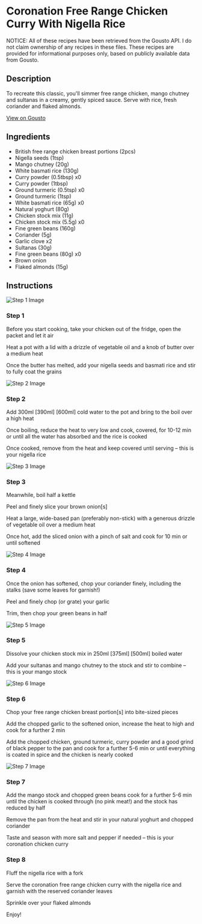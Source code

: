 # Coronation Free Range Chicken Curry With Nigella Rice

NOTICE: All of these recipes have been retrieved from the Gousto API. I do not claim ownership of any recipes in these files. These recipes are provided for informational purposes only, based on publicly available data from Gousto.

## Description

To recreate this classic, you'll simmer free range chicken, mango chutney and sultanas in a creamy, gently spiced sauce. Serve with rice, fresh coriander and flaked almonds. 

[View on Gousto](https://www.gousto.co.uk/recipes/cookbook/coronation-free-range-chicken-curry-with-nigella-rice)

## Ingredients

- British free range chicken breast portions (2pcs)
- Nigella seeds (1tsp)
- Mango chutney (20g)
- White basmati rice (130g)
- Curry powder (0.5tbsp) x0
- Curry powder (1tbsp)
- Ground turmeric (0.5tsp) x0
- Ground turmeric (1tsp)
- White basmati rice (65g) x0
- Natural yoghurt (80g)
- Chicken stock mix (11g)
- Chicken stock mix (5.5g) x0
- Fine green beans (160g)
- Coriander (5g)
- Garlic clove x2
- Sultanas (30g)
- Fine green beans (80g) x0
- Brown onion
- Flaked almonds (15g)

## Instructions

![Step 1 Image](https://production-media.gousto.co.uk/cms/recipe-step-image/Step-1-1716563419605-x200.jpg)

### Step 1

Before you start cooking, take your chicken out of the fridge, open the packet and let it air

Heat a pot with a lid with a drizzle of vegetable oil and a knob of butter over a medium heat

Once the butter has melted, add your nigella seeds and basmati rice and stir to fully coat the grains

![Step 2 Image](https://production-media.gousto.co.uk/cms/recipe-step-image/Step-2-1716563435476-x200.jpg)

### Step 2

Add 300ml <span class="text-purple">[390ml]</span> <span class="text-danger">[600ml]</span> cold water to the pot and bring to the boil over a high heat

Once boiling, reduce the heat to very low and cook, covered, for 10-12 min or until all the water has absorbed and the rice is cooked

Once cooked, remove from the heat and keep covered until serving – this is your nigella rice

![Step 3 Image](https://production-media.gousto.co.uk/cms/recipe-step-image/Step-3-1716563648179-x200.jpg)

### Step 3

Meanwhile, boil half a kettle

Peel and finely slice your brown onion[s]

Heat a large, wide-based pan (preferably non-stick) with a generous drizzle of vegetable oil over a medium heat

Once hot, add the sliced onion with a pinch of salt and cook for 10 min or until softened

![Step 4 Image](https://production-media.gousto.co.uk/cms/recipe-step-image/Step-4-1716563662857-x200.jpg)

### Step 4

Once the onion has softened, chop your coriander finely, including the stalks (save some leaves for garnish!)

Peel and finely chop (or grate) your garlic

Trim, then chop your green beans in half

![Step 5 Image](https://production-media.gousto.co.uk/cms/recipe-step-image/Step-5-1716563683609-x200.jpg)

### Step 5

Dissolve your chicken stock mix in 250ml <span class="text-purple">[375ml]</span> <span class="text-danger">[500ml] </span>boiled water

Add your sultanas and mango chutney to the stock and stir to combine – this is your mango stock

![Step 6 Image](https://production-media.gousto.co.uk/cms/recipe-step-image/Step-6-1716563820563-x200.jpg)

### Step 6

Chop your free range chicken breast portion[s] into bite-sized pieces

Add the chopped garlic to the softened onion, increase the heat to high and cook for a further 2 min

Add the chopped chicken, ground turmeric, curry powder and a good grind of black pepper to the pan and cook for a further 5-6 min or until everything is coated in spice and the chicken is nearly cooked

![Step 7 Image](https://production-media.gousto.co.uk/cms/recipe-step-image/Step-7-1716563870202-x200.jpg)

### Step 7

Add the mango stock and chopped green beans cook for a further 5-6 min until the chicken is cooked through (no pink meat!) and the stock has reduced by half

Remove the pan from the heat and stir in your natural yoghurt and chopped coriander

Taste and season with more salt and pepper if needed – this is your coronation chicken curry

### Step 8

Fluff the nigella rice with a fork

Serve the coronation free range chicken curry with the nigella rice and garnish with the reserved coriander leaves

Sprinkle over your flaked almonds

Enjoy!


